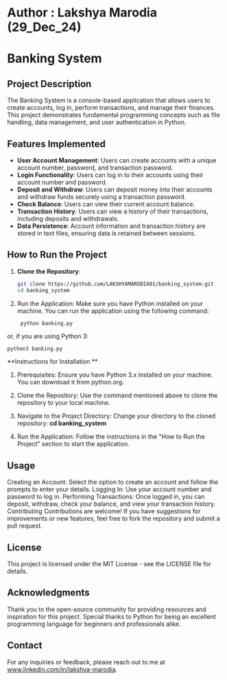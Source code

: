 # Author : Lakshya Marodia (29_Dec_24)
# Banking System

## Project Description

The Banking System is a console-based application that allows users to create accounts, log in, perform transactions, and manage their finances. This project demonstrates fundamental programming concepts such as file handling, data management, and user authentication in Python.

## Features Implemented

- **User  Account Management**: Users can create accounts with a unique account number, password, and transaction password.
- **Login Functionality**: Users can log in to their accounts using their account number and password.
- **Deposit and Withdraw**: Users can deposit money into their accounts and withdraw funds securely using a transaction password.
- **Check Balance**: Users can view their current account balance.
- **Transaction History**: Users can view a history of their transactions, including deposits and withdrawals.
- **Data Persistence**: Account information and transaction history are stored in text files, ensuring data is retained between sessions.

## How to Run the Project

1. **Clone the Repository**: 
   ```bash
   git clone https://github.com/LAKSHYAMARODIA01/banking_system.git
   cd banking_system
2. Run the Application: Make sure you have Python installed on your machine. You can run the application using the following command:
   ```bash
    python banking.py
or, if you are using Python 3:
  
    python3 banking.py
   
**Instructions for Installation **
1. Prerequisites: Ensure you have Python 3.x installed on your machine. You can download it from python.org.

2. Clone the Repository: Use the command mentioned above to clone the repository to your local machine.

3. Navigate to the Project Directory: Change your directory to the cloned repository:
  **cd banking_system**
4. Run the Application: Follow the instructions in the "How to Run the Project" section to start the application.

## Usage
Creating an Account: Select the option to create an account and follow the prompts to enter your details.
Logging In: Use your account number and password to log in.
Performing Transactions: Once logged in, you can deposit, withdraw, check your balance, and view your transaction history.
Contributing
Contributions are welcome! If you have suggestions for improvements or new features, feel free to fork the repository and submit a pull request.

## License
This project is licensed under the MIT License - see the LICENSE file for details.

## Acknowledgments
Thank you to the open-source community for providing resources and inspiration for this project.
Special thanks to Python for being an excellent programming language for beginners and professionals alike.

## Contact
For any inquiries or feedback, please reach out to me at www.linkedin.com/in/lakshya-marodia.
